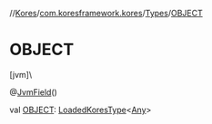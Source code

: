 //[Kores](../../../index.md)/[com.koresframework.kores](../index.md)/[Types](index.md)/[OBJECT](-o-b-j-e-c-t.md)

# OBJECT

[jvm]\

@[JvmField](https://kotlinlang.org/api/latest/jvm/stdlib/kotlin.jvm/-jvm-field/index.html)()

val [OBJECT](-o-b-j-e-c-t.md): [LoadedKoresType](../../com.koresframework.kores.type/-loaded-kores-type/index.md)<[Any](https://kotlinlang.org/api/latest/jvm/stdlib/kotlin/-any/index.html)>
